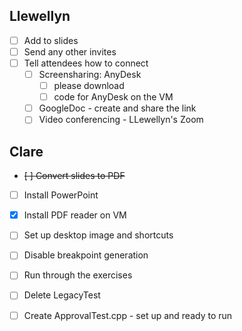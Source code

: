 ## Llewellyn

* [ ] Add to slides
* [ ] Send any other invites
* [ ] Tell attendees how to connect
    * [ ] Screensharing: AnyDesk
        * [ ] please download
        * [ ] code for AnyDesk on the VM
    * [ ] GoogleDoc - create and share the link
    * [ ] Video conferencing - LLewellyn's Zoom

## Clare

* ~~[ ] Convert slides to PDF~~
* [ ] Install PowerPoint
* [x] Install PDF reader on VM
* [ ] Set up desktop image and shortcuts
* [ ] Disable breakpoint generation
* [ ] Run through the exercises
* [ ] Delete LegacyTest
* [ ] Create ApprovalTest.cpp - set up and ready to run


